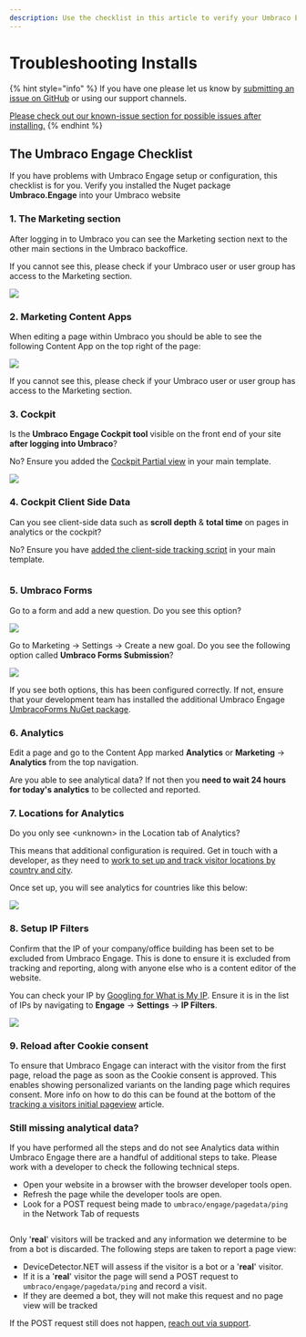 ```yaml
---
description: Use the checklist in this article to verify your Umbraco Engage installation.
---
```


# Troubleshooting Installs

{% hint style="info" %}
If you have one please let us know by [submitting an issue on GitHub](https://github.com/uMarketingSolutions/uMarketingSuite/issues/new/choose) or using our support channels.

[Please check out our known-issue section for possible issues after installing.](../../../support/known-issues-and-work-arounds/)
{% endhint %}

## The Umbraco Engage Checklist

If you have problems with Umbraco Engage setup or configuration, this checklist is for you. Verify you installed the Nuget package **Umbraco.Engage** into your Umbraco website

### 1. The Marketing section

After logging in to Umbraco you can see the Marketing section next to the other main sections in the Umbraco backoffice.

If you cannot see this, please check if your Umbraco user or user group has access to the Marketing section.

![](../.gitbook/assets/engage-engage-section.png)

### 2. Marketing Content Apps

When editing a page within Umbraco you should be able to see the following Content App on the top right of the page:

![](../.gitbook/assets/engage-content-apps.png)

If you cannot see this, please check if your Umbraco user or user group has access to the Marketing section.

### 3. Cockpit

Is the **Umbraco Engage Cockpit tool** visible on the front end of your site **after logging into Umbraco**?

No? Ensure you added the [Cockpit Partial view](../../../installing-umarketingsuite/cockpit/) in your main template.

![](../.gitbook/assets/engage-cockpit-1.png)

### 4. Cockpit Client Side Data

Can you see client-side data such as **scroll depth** & **total time** on pages in analytics or the cockpit?

No? Ensure you have [added the client-side tracking script](../../../analytics/clientside-events-and-additional-javascript-files/additional-measurements-with-our-ums-analytics-scripts/) in your main template.

<figure><img src="../.gitbook/assets/engage-cockpit-2.png" alt=""><figcaption></figcaption></figure>



### 5. Umbraco Forms

Go to a form and add a new question. Do you see this option?

![](../.gitbook/assets/engage-analytics-form-field.png)

Go to Marketing -> Settings -> Create a new goal. Do you see the following option called **Umbraco Forms Submission**?

![](../.gitbook/assets/engage-forms-goal-type.png)

If you see both options, this has been configured correctly. If not, ensure that your development team has installed the additional Umbraco Engage [UmbracoForms NuGet package](https://www.nuget.org/packages/Umbraco.Engage.Forms).

### 6. Analytics

Edit a page and go to the Content App marked **Analytics** or **Marketing** -> **Analytics** from the top navigation.

Are you able to see analytical data? If not then you **need to wait 24 hours for today's analytics** to be collected and reported.

### 7. Locations for Analytics

Do you only see \<unknown> in the Location tab of Analytics?

This means that additional configuration is required. Get in touch with a developer, as they need to [work to set up and track visitor locations by country and city](../../../analytics/extending-analytics/implement-an-ip-to-location-provider/).

Once set up, you will see analytics for countries like this below:

![](../.gitbook/assets/engage-analytics-error-fixed.png)

### 8. Setup IP Filters

Confirm that the IP of your company/office building has been set to be excluded from Umbraco Engage. This is done to ensure it is excluded from tracking and reporting, along with anyone else who is a content editor of the website.

You can check your IP by [Googling for What is My IP](https://www.google.com/search?q=what+is+my+IP). Ensure it is in the list of IPs by navigating to **Engage** -> **Settings** -> **IP Filters**.

![](../.gitbook/assets/engage-settings-ip-filter.png)

### 9. Reload after Cookie consent

To ensure that Umbraco Engage can interact with the visitor from the first page, reload the page as soon as the Cookie consent is approved. This enables showing personalized variants on the landing page which requires consent. More info on how to do this can be found at the bottom of the [tracking a visitors initial pageview](../../../security-privacy/gdpr/how-to-become-gdpr-compliant-using-cookiebot/) article.

### Still missing analytical data?

If you have performed all the steps and do not see Analytics data within Umbraco Engage there are a handful of additional steps to take. Please work with a developer to check the following technical steps.

* Open your website in a browser with the browser developer tools open.
* Refresh the page while the developer tools are open.
* Look for a POST request being made to `umbraco/engage/pagedata/ping` in the Network Tab of requests

<figure><img src="../.gitbook/assets/engage-troubleshoot-missing-data.png" alt=""><figcaption></figcaption></figure>

Only '**real**' visitors will be tracked and any information we determine to be from a bot is discarded. The following steps are taken to report a page view:

* DeviceDetector.NET will assess if the visitor is a bot or a '**real**' visitor.
* If it is a '**real**' visitor the page will send a POST request to `umbraco/engage/pagedata/ping` and record a visit.
* If they are deemed a bot, they will not make this request and no page view will be tracked

If the POST request still does not happen, [reach out via support](../../../support/).
